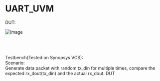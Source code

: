 # UART_UVM

DUT:

![image](https://github.com/uranusb/Image/blob/main/UART_Framework.png)

<br />
<br />
<br />
Testbench(Tested on Synopsys VCS):
<br />
Scenario: 
<br />
Generate data packet with random tx_din for multiple times, compare the expected rx_dout(tx_din) and the actual rx_dout.
DUT


